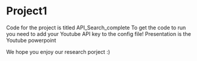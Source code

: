 # Project1

Code for the project is titled API_Search_complete
To get the code to run you need to add your Youtube API key to the config file!
Presentation is the Youtube powerpoint

We hope you enjoy our research porject :)